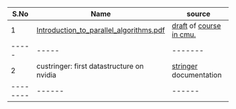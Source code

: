 | S.No | Name | source |
|------|------|--------|
| 1 | [Introduction_to_parallel_algorithms.pdf](Introduction_to_parallel_algorithms.pdf)  |  [draft](https://www.cs.cmu.edu/~guyb/paralg/paralg/parallel.pdf) of [course in cmu.](https://www.cs.cmu.edu/~guyb/paralg/) |
|-----|-----|-------|
|2|custringer: first datastructure on nvidia | [stringer](http://www.stingergraph.com/index.php?id=documentation) documentation |
|--------|------|------|

